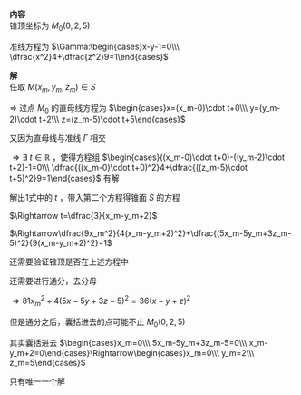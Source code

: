 **内容**  
锥顶坐标为 $M_0(0,2,5)$  
  
准线方程为 $\Gamma:\begin{cases}x-y-1=0\\\ \dfrac{x^2}4+\dfrac{z^2}9=1\end{cases}$  
  
**解**  
任取 $M(x_m,y_m,z_m)\in S$  
  
$\Rightarrow$ 过点 $M_0$ 的直母线方程为 $\begin{cases}x=(x_m-0)\cdot t+0\\\ y=(y_m-2)\cdot t+2\\\ z=(z_m-5)\cdot t+5\end{cases}$  
  
又因为直母线与准线 $\Gamma$ 相交  
  
$\Rightarrow\exists\ t\in\mathbb R$ ，使得方程组 $\begin{cases}((x_m-0)\cdot t+0)-((y_m-2)\cdot t+2)-1=0\\\  
\dfrac{((x_m-0)\cdot t+0)^2}4+\dfrac{((z_m-5)\cdot t+5)^2}9=1\end{cases}$ 有解  
  
解出1式中的 $t$ ，带入第二个方程得锥面 $S$ 的方程  
  
$\Rightarrow t=\dfrac{3}{x_m-y_m+2}$  
  
$\Rightarrow\dfrac{9x_m^2}{4(x_m-y_m+2)^2}+\dfrac{(5x_m-5y_m+3z_m-5)^2}{9(x_m-y_m+2)^2}=1$  
  
还需要验证锥顶是否在上述方程中  
  
还需要进行通分，去分母  
  
$\Rightarrow81x_m^2+4(5x-5y+3z-5)^2=36(x-y+z)^2$  
  
但是通分之后，囊括进去的点可能不止 $M_0(0,2,5)$  
  
其实囊括进去 $\begin{cases}x_m=0\\\ 5x_m-5y_m+3z_m-5=0\\\ x_m-y_m+2=0\end{cases}\Rightarrow\begin{cases}x_m=0\\\ y_m=2\\\ z_m=5\end{cases}$  
  
只有唯一一个解  
